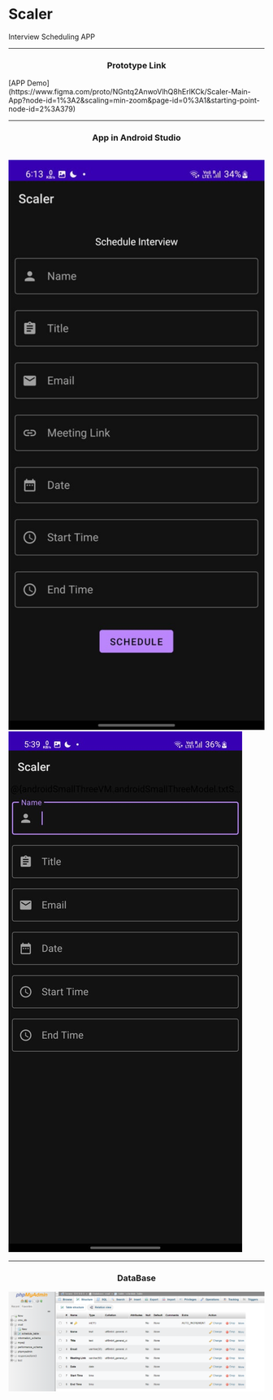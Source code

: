 # Scaler
Interview Scheduling APP

<hr>
<h3 align="center">Prototype Link</h3>
[APP Demo](https://www.figma.com/proto/NGntq2AnwoVlhQ8hErlKCk/Scaler-Main-App?node-id=1%3A2&scaling=min-zoom&page-id=0%3A1&starting-point-node-id=2%3A379)
<hr>
<h3 align="center">App in Android Studio</h3>
<br>
<img src="https://github.com/akanksha-patil1404/Scaler/blob/main/WhatsApp%20Image%202023-02-23%20at%2021.32.30.jpg" width="2000"/>
</br>
<img src="https://github.com/akanksha-patil1404/Scaler/blob/main/WhatsApp%20Image%202023-02-23%20at%2021.32.31.jpg"/>
<hr>
<h3 align="center">DataBase</h3>
<img src="https://github.com/akanksha-patil1404/Scaler/blob/main/Screenshot%20(984).png"/>
